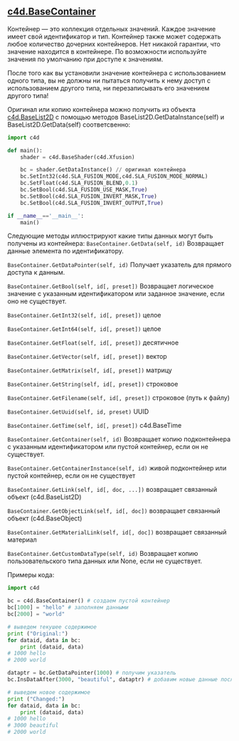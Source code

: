 ## [c4d.BaseContainer][1]

Контейнер — это коллекция отдельных значений. Каждое значение имеет свой идентификатор и тип.  Контейнер также может содержать любое количество дочерних контейнеров. Нет никакой гарантии, что значение находится в контейнере. По возможности используйте значения по умолчанию при доступе к значениям.

После того как вы установили значение контейнера с использованием одного типа, вы не должны ни пытаться получить к нему доступ с использованием другого типа, ни перезаписывать его значением другого типа!

Оригинал или копию контейнера можно получить из объекта [c4d.BaseList2D][2] с помощью методов BaseList2D.GetDataInstance(self) и BaseList2D.GetData(self) соответсвенно:
```python
import c4d

def main():
    shader = c4d.BaseShader(c4d.Xfusion)

    bc = shader.GetDataInstance() // оригинал контейнера
    bc.SetInt32(c4d.SLA_FUSION_MODE,c4d.SLA_FUSION_MODE_NORMAL)
    bc.SetFloat(c4d.SLA_FUSION_BLEND,0.1)
    bc.SetBool(c4d.SLA_FUSION_USE_MASK,True)
    bc.SetBool(c4d.SLA_FUSION_INVERT_MASK,True)
    bc.SetBool(c4d.SLA_FUSION_INVERT_OUTPUT,True)

if __name__=='__main__':
    main()
```
Следующие методы иллюстрируют какие типы данных могут быть получены из контейнера:
`BaseContainer.GetData(self, id)` Возвращает данные элемента по идентификатору.

`BaseContainer.GetDataPointer(self, id)` Получает указатель для прямого доступа к данным.

`BaseContainer.GetBool(self, id[, preset])` Возвращает логическое значение с указанным идентификатором или заданное значение, если оно не существует.

`BaseContainer.GetInt32(self, id[, preset])` целое

`BaseContainer.GetInt64(self, id[, preset])` целое

`BaseContainer.GetFloat(self, id[, preset])` десятичное

`BaseContainer.GetVector(self, id[, preset])` вектор

`BaseContainer.GetMatrix(self, id[, preset])` матрицу

`BaseContainer.GetString(self, id[, preset])` строковое

`BaseContainer.GetFilename(self, id[, preset])` строковое (путь к файлу)

`BaseContainer.GetUuid(self, id, preset)` UUID

`BaseContainer.GetTime(self, id[, preset])` c4d.BaseTime

`BaseContainer.GetContainer(self, id)` Возвращает копию подконтейнера с указанным идентификатором или пустой контейнер, если он не существует.

`BaseContainer.GetContainerInstance(self, id)` живой подконтейнер или пустой контейнер, если он не существует

`BaseContainer.GetLink(self, id[, doc, ...])` возвращает связанный объект (c4d.BaseList2D)

`BaseContainer.GetObjectLink(self, id[, doc])` возвращает связанный объект (c4d.BaseObject)

`BaseContainer.GetMaterialLink(self, id[, doc])` возвращает связанный материал

`BaseContainer.GetCustomDataType(self, id)` Возвращает копию пользовательского типа данных или None, если не существует.



Примеры кода:
```python
import c4d

bc = c4d.BaseContainer() # создаем пустой контейнер
bc[1000] = "hello" # заполняем данными
bc[2000] = "world"

# выведем текушее содержимое
print ("Original:")
for dataid, data in bc:
    print (dataid, data)
# 1000 hello
# 2000 world

dataptr = bc.GetDataPointer(1000) # получим указатель
bc.InsDataAfter(3000, "beautiful", dataptr) # добавим новые данные после указателя

# выведем новое содержимое
print ("Changed:")
for dataid, data in bc:
    print (dataid, data)
# 1000 hello
# 3000 beautiful
# 2000 world
```



[1]: https://developers.maxon.net/docs/py/23_110/modules/c4d/BaseContainer/index.html "documentation » c4d » c4d.BaseContainer"
[2]: https://developers.maxon.net/docs/py/23_110/modules/c4d/C4DAtom/GeListNode/BaseList2D/index.html "c4d » c4d.C4DAtom » c4d.GeListNode » c4d.BaseList2D"

